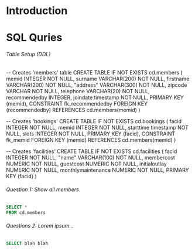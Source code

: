 # Introduction

# SQL Quries

###### Table Setup (DDL)

-- Creates 'members' table
CREATE TABLE IF NOT EXISTS cd.members (
    memid INTEGER NOT NULL,
    surname VARCHAR(200) NOT NULL,
    firstname VARCHAR(200) NOT NULL,
    "address" VARCHAR(300) NOT NULL,
    zipcode VARCHAR NOT NULL,
    telephone VARCHAR(20) NOT NULL,
    recommendedby INTEGER,
    joindate timestamp NOT NULL,
    PRIMARY KEY (memid),
    CONSTRAINT fk_recommendedby FOREIGN KEY (recommendedby) REFERENCES cd.members(memid)
)

-- Creates 'bookings'
CREATE TABLE IF NOT EXISTS cd.bookings  (
    facid INTEGER NOT NULL,
    memid INTEGER NOT NULL,
    starttime timestamp NOT NULL,
    slots INTEGER NOT NULL,
    PRIMARY KEY (facid),
    CONSTRAINT fk_memid FOREIGN KEY (memid) REFERENCES cd.members(memid)
)

-- Creates 'facilities'
CREATE TABLE IF NOT EXISTS cd.facilities  (
    facid INTEGER NOT NULL,
    "name" VARCHAR(100) NOT NULL,
    membercost NUMERIC NOT NULL,
    guestcost NUMERIC NOT NULL,
    initialoutlay NUMERIC NOT NULL,
    monthlymaintenance NUMERIC NOT NULL,
    PRIMARY KEY (facid)
)

###### Question 1: Show all members 

```sql
SELECT *
FROM cd.members
```

###### Questions 2: Lorem ipsum...

```sql
SELECT blah blah 
```
